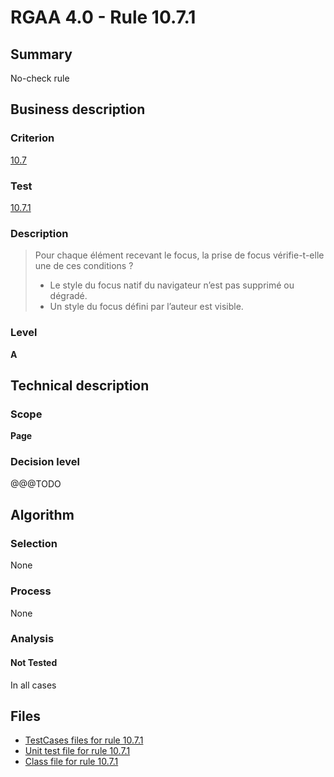 # RGAA 4.0 - Rule 10.7.1

## Summary

No-check rule

## Business description

### Criterion

[10.7](https://www.numerique.gouv.fr/publications/rgaa-accessibilite/methode/criteres/#crit-10-7)

### Test

[10.7.1](https://www.numerique.gouv.fr/publications/rgaa-accessibilite/methode/criteres/#test-10-7-1)

### Description

> Pour chaque élément recevant le focus, la prise de focus vérifie-t-elle une de ces conditions ?
> 
> * Le style du focus natif du navigateur n’est pas supprimé ou dégradé.
> * Un style du focus défini par l’auteur est visible.

### Level

**A**


## Technical description

### Scope

**Page**

### Decision level

@@@TODO


## Algorithm

### Selection

None

### Process

None

### Analysis

#### Not Tested

In all cases


## Files

- [TestCases files for rule 10.7.1](https://gitlab.com/asqatasun/Asqatasun/-/tree/v5/rules/rules-rgaa4.0/src/test/resources/testcases/rgaa40/Rgaa40Rule100701/)
- [Unit test file for rule 10.7.1](https://gitlab.com/asqatasun/Asqatasun/-/blob/v5/rules/rules-rgaa4.0/src/test/java/org/asqatasun/rules/rgaa40/Rgaa40Rule100701Test.java)
- [Class file for rule 10.7.1](https://gitlab.com/asqatasun/Asqatasun/-/blob/v5/rules/rules-rgaa4.0/src/main/java/org/asqatasun/rules/rgaa40/Rgaa40Rule100701.java)


